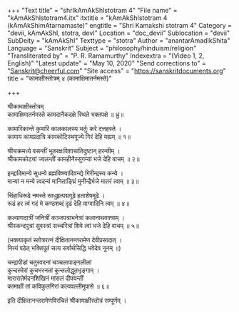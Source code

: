 +++
"Text title" = "shrIkAmAkShIstotram 4"
"File name" = "kAmAkShIstotram4.itx"
itxtitle = "kAmAkShIstotram 4 (kAmAkShimAtarnamaste)"
engtitle = "Shri Kamakshi stotram 4"
Category = "devii, kAmAkShI, stotra, devI"
Location = "doc_devii"
Sublocation = "devii"
SubDeity = "kAmAkShI"
Texttype = "stotra"
Author = "anantarAmadIkShita"
Language = "Sanskrit"
Subject = "philosophy/hinduism/religion"
"Transliterated by" = "P. R. Ramamurthy"
Indexextra = "(Video 1, 2, English)"
"Latest update" = "May 10, 2020"
"Send corrections to" = "Sanskrit@cheerful.com"
"Site access" = "https://sanskritdocuments.org"
title = "कामाक्षीस्तोत्रम् ४ (कामाक्षिमातर्नमस्ते)"

+++
  
 श्रीकामाक्षीस्तोत्रम्   
कामाक्षिमातर्नमस्ते कामदानैकदक्षे स्थिते भक्तपक्षे ॥ ध्रु॥  
  
कामारिकान्ते कुमारि कालकालस्य भर्तुः करे दत्तहस्ते ।  
कामाय कामप्रदात्रि कामकोटिस्थपूज्ये गिरं देहि मह्यम् ॥ १॥  
  
श्रीचक्रमध्ये वसन्तीं भूतरक्षःपिशाचातिदुष्टान् हरन्तीम् ।  
श्रीकामकोट्यां ज्वलन्तीं कामहीनैस्सुगम्यां भजे देहि वाचम् ॥ २॥  
  
इन्द्रादिमान्ये सुधन्ये ब्रह्मविष्ण्वादिवन्द्ये गिरीन्द्रस्य कन्ये ।  
मान्यां न मन्ये त्वदन्यं मानिताङ्घ्रिं मुनीन्द्रैर्भजे मातरं त्वाम् ॥ ३॥  
  
सिंहाधिरूढे नमस्ते साधुहृत्पद्मगूढे हताशेषमूढे ।  
रूढं हर त्वं गदं मे कण्ठशब्दं दृढं देहि वाग्वादिनि त्वम् ॥ ४॥  
  
कल्याणदात्रीं जनित्रीं कञ्जपत्राभनेत्रां कलानाथवक्त्राम् ।  
श्रीस्कन्दपुत्रां सुवस्त्रां सच्चरित्रां शिवे त्वां भजे देहि वाचम् ॥ ५॥  
  
(भक्त्याकृतं स्तोत्ररत्नं दीक्षितानन्तरामेण देवीप्रसादात् ।  
नित्यं पठेत् भक्तिपूतं सत्य सर्वार्थसिद्धि भवेदेव नूनम् ॥)  
  
चन्द्रापीडां चतुरवदनां चञ्चलापाङ्गलीलां  
      कुन्दस्मेरां कुचभरनतां कुन्तलोद्धूतभृङ्गाम् ।  
मारारातेर्मदनशिखिनं मांसलं दीपयन्तीं  
      कामाक्षीं तां कविकुलगिरां कल्पवल्लीमुपासे ॥ ६॥  
  
इति दीक्षितानन्तरामेणविरचितं श्रीकामाक्षीस्तोत्रं सम्पूर्णम् ।  
  
  
  
